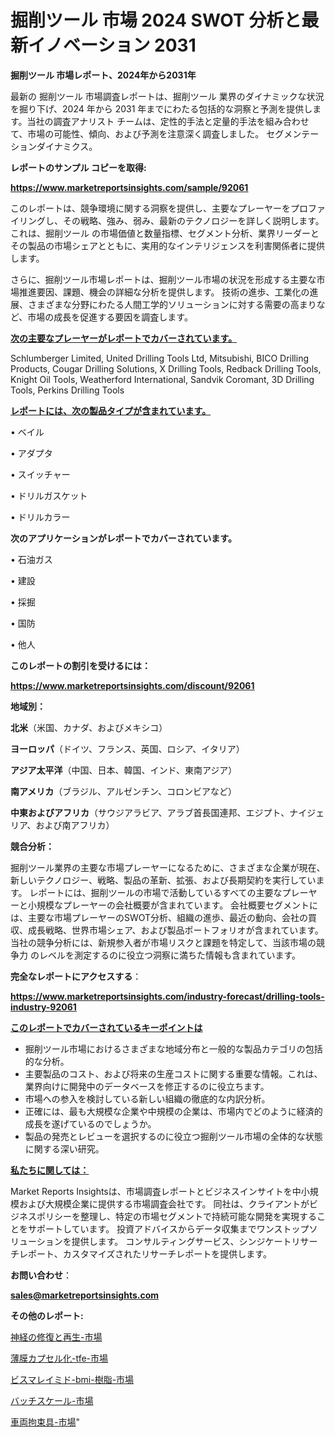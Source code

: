 # 掘削ツール 市場 2024 SWOT 分析と最新イノベーション 2031

<strong>掘削ツール 市場レポート、2024年から2031年</strong>

最新の 掘削ツール 市場調査レポートは、掘削ツール 業界のダイナミックな状況を掘り下げ、2024 年から 2031 年までにわたる包括的な洞察と予測を提供します。当社の調査アナリスト チームは、定性的手法と定量的手法を組み合わせて、市場の可能性、傾向、および予測を注意深く調査しました。 セグメンテーションダイナミクス。



<strong>レポートのサンプル コピーを取得:</strong> <a href=https://www.marketreportsinsights.com/sample/92061>

<strong><u>https://www.marketreportsinsights.com/sample/92061</u></strong></a>

このレポートは、競争環境に関する洞察を提供し、主要なプレーヤーをプロファイリングし、その戦略、強み、弱み、最新のテクノロジーを詳しく説明します。 これは、掘削ツール の市場価値と数量指標、セグメント分析、業界リーダーとその製品の市場シェアとともに、実用的なインテリジェンスを利害関係者に提供します。

さらに、掘削ツール市場レポートは、掘削ツール市場の状況を形成する主要な市場推進要因、課題、機会の詳細な分析を提供します。 技術の進歩、工業化の進展、さまざまな分野にわたる人間工学的ソリューションに対する需要の高まりなど、市場の成長を促進する要因を調査します。



<strong><u>次の主要なプレーヤーがレポートでカバーされています。</u></strong>

Schlumberger Limited, United Drilling Tools Ltd, Mitsubishi, BICO Drilling Products, Cougar Drilling Solutions, X Drilling Tools, Redback Drilling Tools, Knight Oil Tools, Weatherford International, Sandvik Coromant, 3D Drilling Tools, Perkins Drilling Tools



<strong><u><b>レポートには、次の製品タイプが含まれています。</b></u></strong>

• ベイル

• アダプタ

• スイッチャー

• ドリルガスケット

• ドリルカラー



<strong><b>次のアプリケーションがレポートでカバーされています。</b></strong>

• 石油ガス

• 建設

• 採掘

• 国防

• 他人



<strong><b>このレポートの割引を受けるには：</b></strong><a href=https://www.marketreportsinsights.com/discount/92061>

<strong><u>https://www.marketreportsinsights.com/discount/92061</u></strong></a>



<strong>地域別：</strong>



<strong>北米</strong>（米国、カナダ、およびメキシコ）



<strong>ヨーロッパ</strong>（ドイツ、フランス、英国、ロシア、イタリア）



<strong>アジア太平洋</strong>（中国、日本、韓国、インド、東南アジア）



<strong>南アメリカ</strong>（ブラジル、アルゼンチン、コロンビアなど）



<strong>中東およびアフリカ</strong>（サウジアラビア、アラブ首長国連邦、エジプト、ナイジェリア、および南アフリカ）



<strong>競合分析：</strong>

掘削ツール業界の主要な市場プレーヤーになるために、さまざまな企業が現在、新しいテクノロジー、戦略、製品の革新、拡張、および長期契約を実行しています。 レポートには、掘削ツールの市場で活動しているすべての主要なプレーヤーと小規模なプレーヤーの会社概要が含まれています。 会社概要セグメントには、主要な市場プレーヤーのSWOT分析、組織の進歩、最近の動向、会社の買収、成長戦略、世界市場シェア、および製品ポートフォリオが含まれています。 当社の競争分析には、新規参入者が市場リスクと課題を特定して、当該市場の競争力 のレベルを測定するのに役立つ洞察に満ちた情報も含まれています。



<strong>完全なレポートにアクセスする</strong>：

<a href=https://www.marketreportsinsights.com/industry-forecast/drilling-tools-industry-92061>

<strong><u>https://www.marketreportsinsights.com/industry-forecast/drilling-tools-industry-92061</u></strong></a>



<strong><u><b>このレポートでカバーされているキーポイントは</b></u></strong>
<ul>
  <li>掘削ツール市場におけるさまざまな地域分布と一般的な製品カテゴリの包括的な分析。</li>
  <li>主要製品のコスト、および将来の生産コストに関する重要な情報。これは、業界向けに開発中のデータベースを修正するのに役立ちます。</li>
  <li>市場への参入を検討している新しい組織の徹底的な内訳分析。</li>
  <li>正確には、最も大規模な企業や中規模の企業は、市場内でどのように経済的成長を遂げているのでしょうか。</li>
  <li>製品の発売とレビューを選択するのに役立つ掘削ツール市場の全体的な状態に関する深い研究。</li>
</ul>


<strong><u><b>私たちに関しては：</b></u></strong>

Market Reports Insightsは、市場調査レポートとビジネスインサイトを中小規模および大規模企業に提供する市場調査会社です。 同社は、クライアントがビジネスポリシーを整理し、特定の市場セグメントで持続可能な開発を実現することをサポートしています。 投資アドバイスからデータ収集までワンストップソリューションを提供します。 コンサルティングサービス、シンジケートリサーチレポート、カスタマイズされたリサーチレポートを提供します。



<strong><b>お問い合わせ</b></strong>：

<a href=mailto:sales@marketreportsinsights.com>

<strong><u>sales@marketreportsinsights.com</u></strong></a>



<strong>その他のレポート:</strong>

<a href=https://www.linkedin.com/pulse/神経の修復と再生-市場-2023-競争分析と事業成長-2030-trend-tracking-toolbox-24-analysis-e6dpf/>神経の修復と再生-市場</a>

<a href=https://www.linkedin.com/pulse/薄膜カプセル化-tfe-市場-2030-年までの需要に焦点を当てた-2023-lztbf/>薄膜カプセル化-tfe-市場</a>

<a href=https://www.linkedin.com/pulse/ビスマレイミド-bmi-樹脂-市場-2023-総合分析と事業成長戦略-2030-pr-news-hub-a91uc/>ビスマレイミド-bmi-樹脂-市場</a>

<a href=https://www.linkedin.com/pulse/バッチスケール-市場-2023-総合分析と事業成長戦略-2030-data-dive-discoveries-24-analysis-galpf/>バッチスケール-市場</a>

<a href=https://www.linkedin.com/pulse/車両拘束具-市場-2023-収益と成長ドライバー-2030-consumer-connection-collective-360-lebjf/>車両拘束具-市場</a>"
